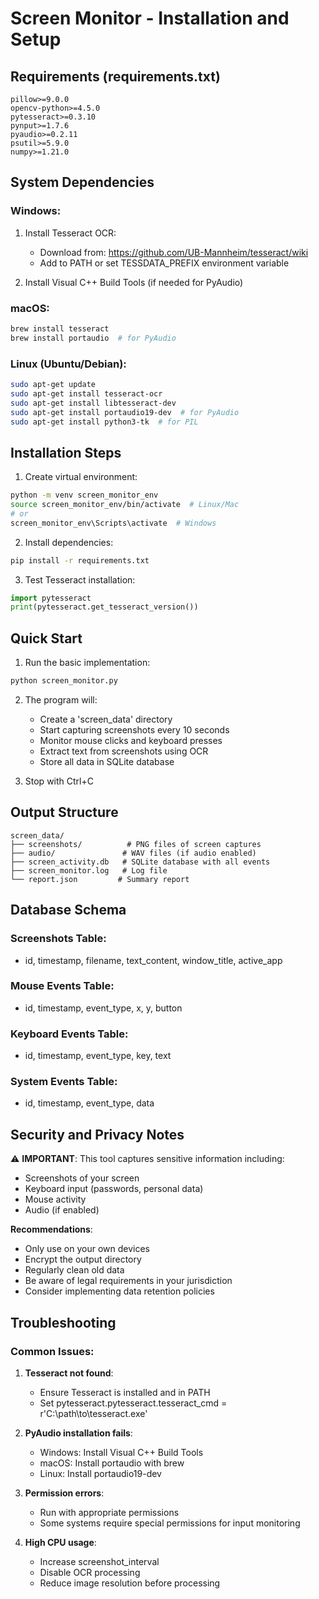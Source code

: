 # Screen Monitor - Installation and Setup

## Requirements (requirements.txt)
```
pillow>=9.0.0
opencv-python>=4.5.0
pytesseract>=0.3.10
pynput>=1.7.6
pyaudio>=0.2.11
psutil>=5.9.0
numpy>=1.21.0
```

## System Dependencies

### Windows:
1. Install Tesseract OCR:
   - Download from: https://github.com/UB-Mannheim/tesseract/wiki
   - Add to PATH or set TESSDATA_PREFIX environment variable

2. Install Visual C++ Build Tools (if needed for PyAudio)

### macOS:
```bash
brew install tesseract
brew install portaudio  # for PyAudio
```

### Linux (Ubuntu/Debian):
```bash
sudo apt-get update
sudo apt-get install tesseract-ocr
sudo apt-get install libtesseract-dev
sudo apt-get install portaudio19-dev  # for PyAudio
sudo apt-get install python3-tk  # for PIL
```

## Installation Steps

1. Create virtual environment:
```bash
python -m venv screen_monitor_env
source screen_monitor_env/bin/activate  # Linux/Mac
# or
screen_monitor_env\Scripts\activate  # Windows
```

2. Install dependencies:
```bash
pip install -r requirements.txt
```

3. Test Tesseract installation:
```python
import pytesseract
print(pytesseract.get_tesseract_version())
```

## Quick Start

1. Run the basic implementation:
```bash
python screen_monitor.py
```

2. The program will:
   - Create a 'screen_data' directory
   - Start capturing screenshots every 10 seconds
   - Monitor mouse clicks and keyboard presses
   - Extract text from screenshots using OCR
   - Store all data in SQLite database

3. Stop with Ctrl+C

## Output Structure
```
screen_data/
├── screenshots/          # PNG files of screen captures
├── audio/               # WAV files (if audio enabled)
├── screen_activity.db   # SQLite database with all events
├── screen_monitor.log   # Log file
└── report.json         # Summary report
```

## Database Schema

### Screenshots Table:
- id, timestamp, filename, text_content, window_title, active_app

### Mouse Events Table:
- id, timestamp, event_type, x, y, button

### Keyboard Events Table:
- id, timestamp, event_type, key, text

### System Events Table:
- id, timestamp, event_type, data

## Security and Privacy Notes

⚠️ **IMPORTANT**: This tool captures sensitive information including:
- Screenshots of your screen
- Keyboard input (passwords, personal data)
- Mouse activity
- Audio (if enabled)

**Recommendations**:
- Only use on your own devices
- Encrypt the output directory
- Regularly clean old data
- Be aware of legal requirements in your jurisdiction
- Consider implementing data retention policies

## Troubleshooting

### Common Issues:

1. **Tesseract not found**:
   - Ensure Tesseract is installed and in PATH
   - Set pytesseract.pytesseract.tesseract_cmd = r'C:\path\to\tesseract.exe'

2. **PyAudio installation fails**:
   - Windows: Install Visual C++ Build Tools
   - macOS: Install portaudio with brew
   - Linux: Install portaudio19-dev

3. **Permission errors**:
   - Run with appropriate permissions
   - Some systems require special permissions for input monitoring

4. **High CPU usage**:
   - Increase screenshot_interval
   - Disable OCR processing
   - Reduce image resolution before processing